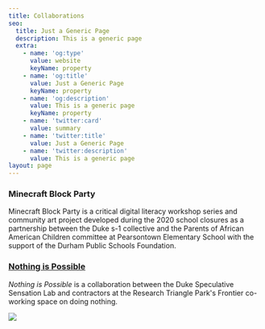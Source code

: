 ```yaml
---
title: Collaborations
seo:
  title: Just a Generic Page
  description: This is a generic page
  extra:
    - name: 'og:type'
      value: website
      keyName: property
    - name: 'og:title'
      value: Just a Generic Page
      keyName: property
    - name: 'og:description'
      value: This is a generic page
      keyName: property
    - name: 'twitter:card'
      value: summary
    - name: 'twitter:title'
      value: Just a Generic Page
    - name: 'twitter:description'
      value: This is a generic page
layout: page
---
```

### Minecraft Block Party

Minecraft Block Party is a critical digital literacy workshop series and community art project developed during the 2020 school closures as a partnership between the Duke s-1 collective and the Parents of African American Children committee at Pearsontown Elementary School with the support of the Durham Public Schools Foundation.



>



### [Nothing is Possible](https://s-1lab.pubpub.org/nothing-is-possible)

*Nothing is Possible* is a collaboration between the Duke Speculative Sensation Lab and contractors at the Research Triangle Park's Frontier co-working space on doing nothing.

![](images/art.svg)
